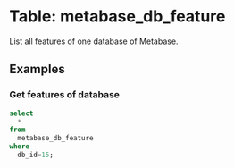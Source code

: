 # Table: metabase_db_feature

List all features of one database of Metabase.

## Examples

### Get features of database

```sql
select
  *
from
  metabase_db_feature
where
  db_id=15;
```
